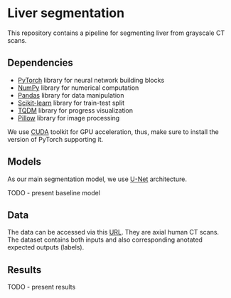 # Liver segmentation
This repository contains a pipeline for segmenting liver from grayscale CT scans.

## Dependencies
- [PyTorch](https://pytorch.org/) library for neural network building blocks
- [NumPy](https://numpy.org/doc/) library for numerical computation
- [Pandas](https://pandas.pydata.org/docs/) library for data manipulation
- [Scikit-learn](https://scikit-learn.org/) library for train-test split
- [TQDM](https://tqdm.github.io/) library for progress visualization
- [Pillow](https://pillow.readthedocs.io/en/stable/) library for image processing

We use [CUDA](https://developer.nvidia.com/cuda-toolkit) toolkit for GPU acceleration, thus, make sure to install the version of PyTorch supporting it.

## Models
As our main segmentation model, we use [U-Net](https://arxiv.org/abs/1505.04597) architecture.

TODO - present baseline model

## Data
The data can be accessed via this [URL](https://drive.google.com/file/d/1nQ6Sh_Y8rbP_m6j2xUb7zvSV0-XY2d9c/view). They are axial human CT scans. The dataset contains both inputs and also corresponding anotated expected outputs (labels).

## Results
TODO - present results